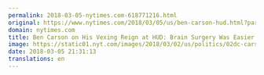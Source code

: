 ```yaml
---
permalink: 2018-03-05-nytimes.com-618771216.html
original: https://www.nytimes.com/2018/03/05/us/ben-carson-hud.html?partner=rss&amp;emc=rss
domain: nytimes.com
title: Ben Carson on His Vexing Reign at HUD: Brain Surgery Was Easier Than This
image: https://static01.nyt.com/images/2018/03/02/us/politics/02dc-carson/02dc-carson-mediumThreeByTwo440.jpg
date: 2018-03-05 21:31:13
translations: en
---
```


